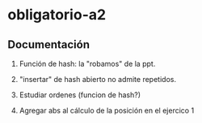 # obligatorio-a2

## Documentación

1. Función de hash: la "robamos" de la ppt.
2. "insertar" de hash abierto no admite repetidos.
3. Estudiar ordenes (funcion de hash?)

4. Agregar abs al cálculo de la posición en el ejercico 1